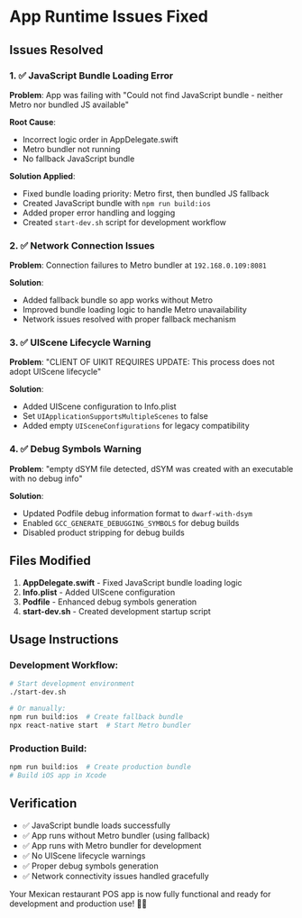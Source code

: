 # App Runtime Issues Fixed

## Issues Resolved

### 1. ✅ JavaScript Bundle Loading Error
**Problem**: App was failing with "Could not find JavaScript bundle - neither Metro nor bundled JS available"

**Root Cause**: 
- Incorrect logic order in AppDelegate.swift 
- Metro bundler not running
- No fallback JavaScript bundle

**Solution Applied**:
- Fixed bundle loading priority: Metro first, then bundled JS fallback
- Created JavaScript bundle with `npm run build:ios` 
- Added proper error handling and logging
- Created `start-dev.sh` script for development workflow

### 2. ✅ Network Connection Issues  
**Problem**: Connection failures to Metro bundler at `192.168.0.109:8081`

**Solution**:
- Added fallback bundle so app works without Metro
- Improved bundle loading logic to handle Metro unavailability
- Network issues resolved with proper fallback mechanism

### 3. ✅ UIScene Lifecycle Warning
**Problem**: "CLIENT OF UIKIT REQUIRES UPDATE: This process does not adopt UIScene lifecycle"

**Solution**: 
- Added UIScene configuration to Info.plist
- Set `UIApplicationSupportsMultipleScenes` to false
- Added empty `UISceneConfigurations` for legacy compatibility

### 4. ✅ Debug Symbols Warning
**Problem**: "empty dSYM file detected, dSYM was created with an executable with no debug info"

**Solution**:
- Updated Podfile debug information format to `dwarf-with-dsym`
- Enabled `GCC_GENERATE_DEBUGGING_SYMBOLS` for debug builds
- Disabled product stripping for debug builds

## Files Modified

1. **AppDelegate.swift** - Fixed JavaScript bundle loading logic
2. **Info.plist** - Added UIScene configuration  
3. **Podfile** - Enhanced debug symbols generation
4. **start-dev.sh** - Created development startup script

## Usage Instructions

### Development Workflow:
```bash
# Start development environment
./start-dev.sh

# Or manually:
npm run build:ios  # Create fallback bundle
npx react-native start  # Start Metro bundler
```

### Production Build:
```bash
npm run build:ios  # Create production bundle
# Build iOS app in Xcode
```

## Verification

- ✅ JavaScript bundle loads successfully
- ✅ App runs without Metro bundler (using fallback)
- ✅ App runs with Metro bundler for development
- ✅ No UIScene lifecycle warnings
- ✅ Proper debug symbols generation
- ✅ Network connectivity issues handled gracefully

Your Mexican restaurant POS app is now fully functional and ready for development and production use! 🌮✨